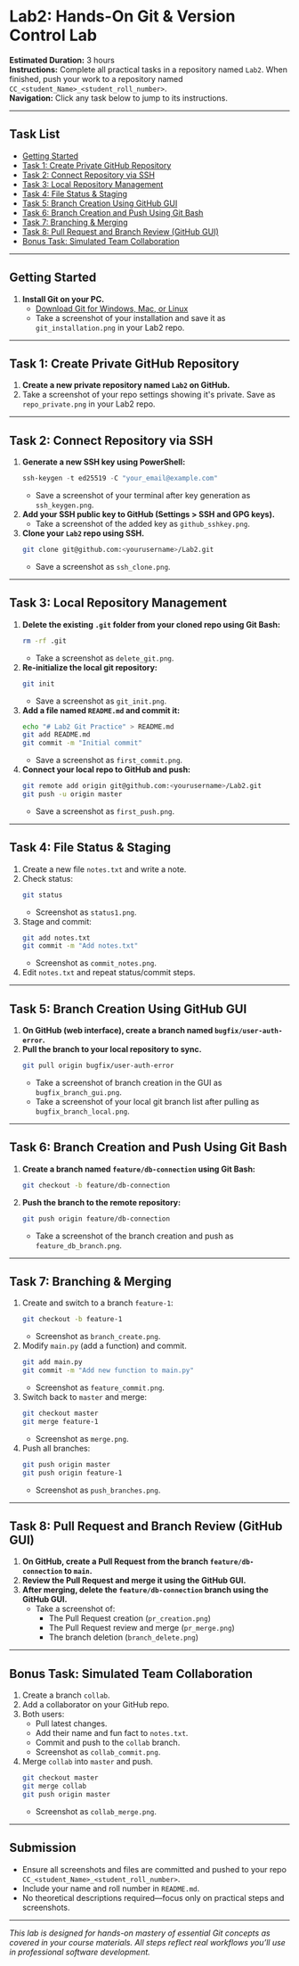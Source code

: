 # Lab2: Hands-On Git & Version Control Lab  
**Estimated Duration:** 3 hours  
**Instructions:** Complete all practical tasks in a repository named `Lab2`. When finished, push your work to a repository named `CC_<student_Name>_<student_roll_number>`.  
**Navigation:** Click any task below to jump to its instructions.

---

## Task List

- [Getting Started](#getting-started)
- [Task 1: Create Private GitHub Repository](#task-1-create-private-github-repository)
- [Task 2: Connect Repository via SSH](#task-2-connect-repository-via-ssh)
- [Task 3: Local Repository Management](#task-3-local-repository-management)
- [Task 4: File Status & Staging](#task-4-file-status--staging)
- [Task 5: Branch Creation Using GitHub GUI](#task-5-branch-creation-using-github-gui)
- [Task 6: Branch Creation and Push Using Git Bash](#task-6-branch-creation-and-push-using-git-bash)
- [Task 7: Branching & Merging](#task-7-branching--merging)
- [Task 8: Pull Request and Branch Review (GitHub GUI)](#task-8-pull-request-and-branch-review-github-gui)
- [Bonus Task: Simulated Team Collaboration](#bonus-task-simulated-team-collaboration)

---

## Getting Started

1. **Install Git on your PC.**  
   - [Download Git for Windows, Mac, or Linux](https://git-scm.com/downloads)
   - Take a screenshot of your installation and save it as `git_installation.png` in your Lab2 repo.

---

## Task 1: Create Private GitHub Repository

1. **Create a new private repository named `Lab2` on GitHub.**
2. Take a screenshot of your repo settings showing it's private. Save as `repo_private.png` in your Lab2 repo.

---

## Task 2: Connect Repository via SSH

1. **Generate a new SSH key using PowerShell:**
   ```powershell
   ssh-keygen -t ed25519 -C "your_email@example.com"
   ```
   - Save a screenshot of your terminal after key generation as `ssh_keygen.png`.
2. **Add your SSH public key to GitHub (Settings > SSH and GPG keys).**
   - Take a screenshot of the added key as `github_sshkey.png`.
3. **Clone your `Lab2` repo using SSH.**
   ```bash
   git clone git@github.com:<yourusername>/Lab2.git
   ```
   - Save a screenshot as `ssh_clone.png`.

---

## Task 3: Local Repository Management

1. **Delete the existing `.git` folder from your cloned repo using Git Bash:**
   ```bash
   rm -rf .git
   ```
   - Take a screenshot as `delete_git.png`.
2. **Re-initialize the local git repository:**
   ```bash
   git init
   ```
   - Save a screenshot as `git_init.png`.
3. **Add a file named `README.md` and commit it:**
   ```bash
   echo "# Lab2 Git Practice" > README.md
   git add README.md
   git commit -m "Initial commit"
   ```
   - Save a screenshot as `first_commit.png`.
4. **Connect your local repo to GitHub and push:**
   ```bash
   git remote add origin git@github.com:<yourusername>/Lab2.git
   git push -u origin master
   ```
   - Save a screenshot as `first_push.png`.

---

## Task 4: File Status & Staging

1. Create a new file `notes.txt` and write a note.
2. Check status:
   ```bash
   git status
   ```
   - Screenshot as `status1.png`.
3. Stage and commit:
   ```bash
   git add notes.txt
   git commit -m "Add notes.txt"
   ```
   - Screenshot as `commit_notes.png`.
4. Edit `notes.txt` and repeat status/commit steps.

---

## Task 5: Branch Creation Using GitHub GUI

1. **On GitHub (web interface), create a branch named `bugfix/user-auth-error`.**
2. **Pull the branch to your local repository to sync.**
   ```bash
   git pull origin bugfix/user-auth-error
   ```
   - Take a screenshot of branch creation in the GUI as `bugfix_branch_gui.png`.
   - Take a screenshot of your local git branch list after pulling as `bugfix_branch_local.png`.

---

## Task 6: Branch Creation and Push Using Git Bash

1. **Create a branch named `feature/db-connection` using Git Bash:**
   ```bash
   git checkout -b feature/db-connection
   ```
2. **Push the branch to the remote repository:**
   ```bash
   git push origin feature/db-connection
   ```
   - Take a screenshot of the branch creation and push as `feature_db_branch.png`.

---

## Task 7: Branching & Merging

1. Create and switch to a branch `feature-1`:
   ```bash
   git checkout -b feature-1
   ```
   - Screenshot as `branch_create.png`.
2. Modify `main.py` (add a function) and commit.
   ```bash
   git add main.py
   git commit -m "Add new function to main.py"
   ```
   - Screenshot as `feature_commit.png`.
3. Switch back to `master` and merge:
   ```bash
   git checkout master
   git merge feature-1
   ```
   - Screenshot as `merge.png`.
4. Push all branches:
   ```bash
   git push origin master
   git push origin feature-1
   ```
   - Screenshot as `push_branches.png`.

---

## Task 8: Pull Request and Branch Review (GitHub GUI)

1. **On GitHub, create a Pull Request from the branch `feature/db-connection` to `main`.**
2. **Review the Pull Request and merge it using the GitHub GUI.**
3. **After merging, delete the `feature/db-connection` branch using the GitHub GUI.**
   - Take a screenshot of:
     - The Pull Request creation (`pr_creation.png`)
     - The Pull Request review and merge (`pr_merge.png`)
     - The branch deletion (`branch_delete.png`)

---

## Bonus Task: Simulated Team Collaboration

1. Create a branch `collab`.
2. Add a collaborator on your GitHub repo.
3. Both users:
   - Pull latest changes.
   - Add their name and fun fact to `notes.txt`.
   - Commit and push to the `collab` branch.
   - Screenshot as `collab_commit.png`.
4. Merge `collab` into `master` and push.
   ```bash
   git checkout master
   git merge collab
   git push origin master
   ```
   - Screenshot as `collab_merge.png`.

---

## Submission

- Ensure all screenshots and files are committed and pushed to your repo `CC_<student_Name>_<student_roll_number>`.
- Include your name and roll number in `README.md`.
- No theoretical descriptions required—focus only on practical steps and screenshots.

---

*This lab is designed for hands-on mastery of essential Git concepts as covered in your course materials. All steps reflect real workflows you’ll use in professional software development.*
